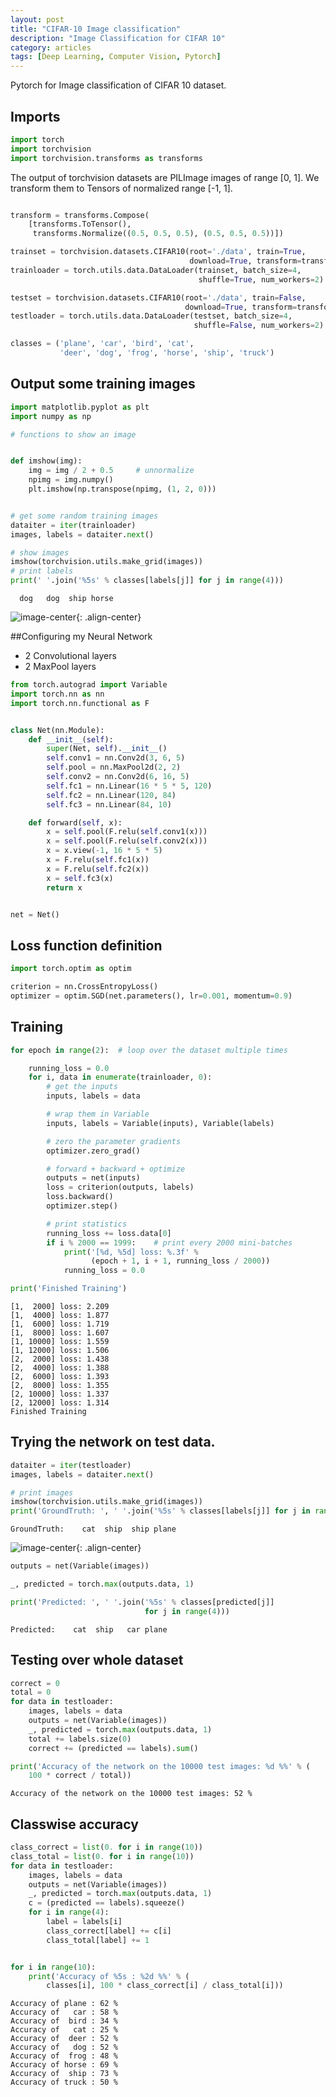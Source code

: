 ```yaml
---
layout: post
title: "CIFAR-10 Image classification"
description: "Image Classification for CIFAR 10"
category: articles
tags: [Deep Learning, Computer Vision, Pytorch]
---
```


Pytorch for Image classification of CIFAR 10 dataset.

## Imports




```python
import torch
import torchvision
import torchvision.transforms as transforms
```

 The output of torchvision datasets are PILImage images of range [0, 1].
 We transform them to Tensors of normalized range [-1, 1].


```python

transform = transforms.Compose(
    [transforms.ToTensor(),
     transforms.Normalize((0.5, 0.5, 0.5), (0.5, 0.5, 0.5))])

trainset = torchvision.datasets.CIFAR10(root='./data', train=True,
                                        download=True, transform=transform)
trainloader = torch.utils.data.DataLoader(trainset, batch_size=4,
                                          shuffle=True, num_workers=2)

testset = torchvision.datasets.CIFAR10(root='./data', train=False,
                                       download=True, transform=transform)
testloader = torch.utils.data.DataLoader(testset, batch_size=4,
                                         shuffle=False, num_workers=2)

classes = ('plane', 'car', 'bird', 'cat',
           'deer', 'dog', 'frog', 'horse', 'ship', 'truck')

```

## Output some training images


```python
import matplotlib.pyplot as plt
import numpy as np

# functions to show an image


def imshow(img):
    img = img / 2 + 0.5     # unnormalize
    npimg = img.numpy()
    plt.imshow(np.transpose(npimg, (1, 2, 0)))


# get some random training images
dataiter = iter(trainloader)
images, labels = dataiter.next()

# show images
imshow(torchvision.utils.make_grid(images))
# print labels
print(' '.join('%5s' % classes[labels[j]] for j in range(4)))
```

      dog   dog  ship horse
    

![image-center](/images/cifar/output_9_1.png){: .align-center}



##Configuring my Neural Network

*   2 Convolutional layers
*   2 MaxPool layers




```python
from torch.autograd import Variable
import torch.nn as nn
import torch.nn.functional as F


class Net(nn.Module):
    def __init__(self):
        super(Net, self).__init__()
        self.conv1 = nn.Conv2d(3, 6, 5)
        self.pool = nn.MaxPool2d(2, 2)
        self.conv2 = nn.Conv2d(6, 16, 5)
        self.fc1 = nn.Linear(16 * 5 * 5, 120)
        self.fc2 = nn.Linear(120, 84)
        self.fc3 = nn.Linear(84, 10)

    def forward(self, x):
        x = self.pool(F.relu(self.conv1(x)))
        x = self.pool(F.relu(self.conv2(x)))
        x = x.view(-1, 16 * 5 * 5)
        x = F.relu(self.fc1(x))
        x = F.relu(self.fc2(x))
        x = self.fc3(x)
        return x


net = Net()
```

## Loss  function definition


```python
import torch.optim as optim

criterion = nn.CrossEntropyLoss()
optimizer = optim.SGD(net.parameters(), lr=0.001, momentum=0.9)
```

## Training


```python
for epoch in range(2):  # loop over the dataset multiple times

    running_loss = 0.0
    for i, data in enumerate(trainloader, 0):
        # get the inputs
        inputs, labels = data

        # wrap them in Variable
        inputs, labels = Variable(inputs), Variable(labels)

        # zero the parameter gradients
        optimizer.zero_grad()

        # forward + backward + optimize
        outputs = net(inputs)
        loss = criterion(outputs, labels)
        loss.backward()
        optimizer.step()

        # print statistics
        running_loss += loss.data[0]
        if i % 2000 == 1999:    # print every 2000 mini-batches
            print('[%d, %5d] loss: %.3f' %
                  (epoch + 1, i + 1, running_loss / 2000))
            running_loss = 0.0

print('Finished Training')
```

    [1,  2000] loss: 2.209
    [1,  4000] loss: 1.877
    [1,  6000] loss: 1.719
    [1,  8000] loss: 1.607
    [1, 10000] loss: 1.559
    [1, 12000] loss: 1.506
    [2,  2000] loss: 1.438
    [2,  4000] loss: 1.388
    [2,  6000] loss: 1.393
    [2,  8000] loss: 1.355
    [2, 10000] loss: 1.337
    [2, 12000] loss: 1.314
    Finished Training
    

## Trying the network on test data.


```python
dataiter = iter(testloader)
images, labels = dataiter.next()

# print images
imshow(torchvision.utils.make_grid(images))
print('GroundTruth: ', ' '.join('%5s' % classes[labels[j]] for j in range(4)))
```

    GroundTruth:    cat  ship  ship plane
    
![image-center](/images/cifar/output_17_1.png){: .align-center}





```python
outputs = net(Variable(images))

_, predicted = torch.max(outputs.data, 1)

print('Predicted: ', ' '.join('%5s' % classes[predicted[j]]
                              for j in range(4)))
```

    Predicted:    cat  ship   car plane
    

## Testing over whole dataset


```python
correct = 0
total = 0
for data in testloader:
    images, labels = data
    outputs = net(Variable(images))
    _, predicted = torch.max(outputs.data, 1)
    total += labels.size(0)
    correct += (predicted == labels).sum()

print('Accuracy of the network on the 10000 test images: %d %%' % (
    100 * correct / total))
```

    Accuracy of the network on the 10000 test images: 52 %
    

## Classwise accuracy


```python
class_correct = list(0. for i in range(10))
class_total = list(0. for i in range(10))
for data in testloader:
    images, labels = data
    outputs = net(Variable(images))
    _, predicted = torch.max(outputs.data, 1)
    c = (predicted == labels).squeeze()
    for i in range(4):
        label = labels[i]
        class_correct[label] += c[i]
        class_total[label] += 1


for i in range(10):
    print('Accuracy of %5s : %2d %%' % (
        classes[i], 100 * class_correct[i] / class_total[i]))
```

    Accuracy of plane : 62 %
    Accuracy of   car : 58 %
    Accuracy of  bird : 34 %
    Accuracy of   cat : 25 %
    Accuracy of  deer : 52 %
    Accuracy of   dog : 52 %
    Accuracy of  frog : 48 %
    Accuracy of horse : 69 %
    Accuracy of  ship : 73 %
    Accuracy of truck : 50 %
    
